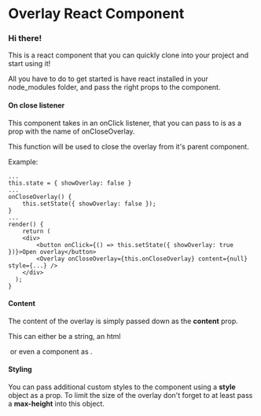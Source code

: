# Overlay React Component



### Hi there!

This is a react component that you can quickly clone into your project and start using it!

All you have to do to get started is have react installed in your node_modules folder, and pass the right props to the component.

#### On close listener

This component takes in an onClick listener, that you can pass to is as a prop with the name of onCloseOverlay.

This function will be used to close the overlay from it's parent component.

Example:

```
...
this.state = { showOverlay: false }
...
onCloseOverlay() {
	this.setState({ showOverlay: false });
}
...
render() {
	return (
  	<div>
  		<button onClick={() => this.setState({ showOverlay: true })}>Open overlay</button>
  		<Overlay onCloseOverlay={this.onCloseOverlay} content={null} style={...} />
    </div>
  );
}
```



#### Content

The content of the overlay is simply passed down as the __content__ prop.

This can either be a string, an html <div> or even a component as <Component />.

#### Styling

You can pass additional custom styles to the component using a **style** object as a prop. To limit the size of the overlay don't forget to at least pass a **max-height** into this object.




